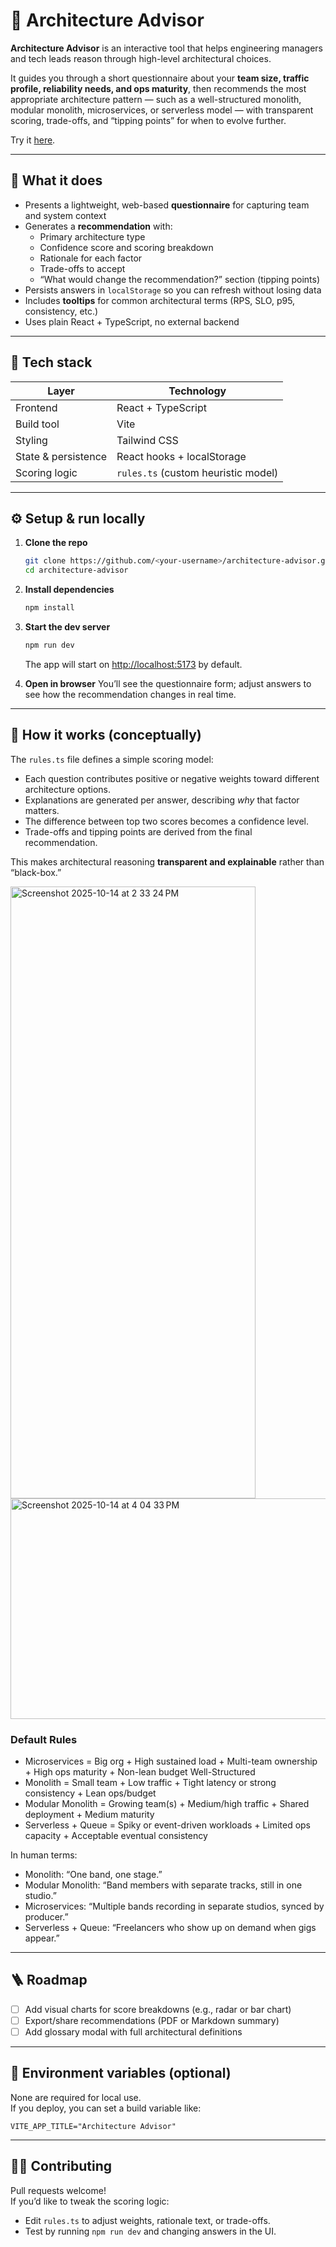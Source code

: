 # 🧠 Architecture Advisor

**Architecture Advisor** is an interactive tool that helps engineering managers and tech leads reason through high-level architectural choices.  

It guides you through a short questionnaire about your **team size, traffic profile, reliability needs, and ops maturity**, then recommends the most appropriate architecture pattern — such as a well-structured monolith, modular monolith, microservices, or serverless model — with transparent scoring, trade-offs, and “tipping points” for when to evolve further.

Try it [here](https://sherryumlah.github.io/architecture-advisor/).

---

## 🚀 What it does

- Presents a lightweight, web-based **questionnaire** for capturing team and system context  
- Generates a **recommendation** with:
  - Primary architecture type  
  - Confidence score and scoring breakdown  
  - Rationale for each factor  
  - Trade-offs to accept  
  - “What would change the recommendation?” section (tipping points)
- Persists answers in `localStorage` so you can refresh without losing data
- Includes **tooltips** for common architectural terms (RPS, SLO, p95, consistency, etc.)
- Uses plain React + TypeScript, no external backend

---

## 🧩 Tech stack

| Layer | Technology |
|-------|-------------|
| Frontend | React + TypeScript |
| Build tool | Vite |
| Styling | Tailwind CSS |
| State & persistence | React hooks + localStorage |
| Scoring logic | `rules.ts` (custom heuristic model) |

---

## ⚙️ Setup & run locally

1. **Clone the repo**
   ```bash
   git clone https://github.com/<your-username>/architecture-advisor.git
   cd architecture-advisor
   ```

2. **Install dependencies**
   ```bash
   npm install
   ```

3. **Start the dev server**
   ```bash
   npm run dev
   ```
   The app will start on [http://localhost:5173](http://localhost:5173) by default.

4. **Open in browser**
   You’ll see the questionnaire form; adjust answers to see how the recommendation changes in real time.

---

## 🧠 How it works (conceptually)

The `rules.ts` file defines a simple scoring model:
- Each question contributes positive or negative weights toward different architecture options.
- Explanations are generated per answer, describing *why* that factor matters.
- The difference between top two scores becomes a confidence level.
- Trade-offs and tipping points are derived from the final recommendation.

This makes architectural reasoning **transparent and explainable** rather than “black-box.”

<img width="392" height="979" alt="Screenshot 2025-10-14 at 2 33 24 PM" src="https://github.com/user-attachments/assets/26bcc943-49f9-4744-be6d-a38b502a7d9b" />

<img width="892" height="353" alt="Screenshot 2025-10-14 at 4 04 33 PM" src="https://github.com/user-attachments/assets/011365db-82ea-4743-a247-00d51abf3e74" />

### Default Rules
* Microservices = Big org + High sustained load + Multi-team ownership + High ops maturity + Non-lean budget Well-Structured 
* Monolith = Small team + Low traffic + Tight latency or strong consistency + Lean ops/budget
* Modular Monolith = Growing team(s) + Medium/high traffic + Shared deployment + Medium maturity
* Serverless + Queue = Spiky or event-driven workloads + Limited ops capacity + Acceptable eventual consistency

In human terms:
* Monolith: “One band, one stage.”
* Modular Monolith: “Band members with separate tracks, still in one studio.”
* Microservices: “Multiple bands recording in separate studios, synced by producer.”
* Serverless + Queue: “Freelancers who show up on demand when gigs appear.”

---

## 🪜 Roadmap

- [ ] Add visual charts for score breakdowns (e.g., radar or bar chart)  
- [ ] Export/share recommendations (PDF or Markdown summary)  
- [ ] Add glossary modal with full architectural definitions  

---

## 🧰 Environment variables (optional)

None are required for local use.  
If you deploy, you can set a build variable like:
```
VITE_APP_TITLE="Architecture Advisor"
```

---

## 🧑‍💻 Contributing

Pull requests welcome!  
If you’d like to tweak the scoring logic:
- Edit `rules.ts` to adjust weights, rationale text, or trade-offs.
- Test by running `npm run dev` and changing answers in the UI.



